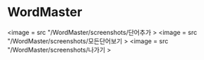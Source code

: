 # WordMaster

<image = src "/WordMaster/screenshots/단어추가 >
<image = src "/WordMaster/screenshots/모든단어보기 >
<image = src "/WordMaster/screenshots/나가기 >
